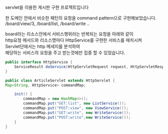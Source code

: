 servlet을 이용한 게시판 구현 프로젝트입니다  

한 도메인 안에서 비슷한 패턴의 요청을 command pattern으로 구현해보았습니다.  
/board/view/3, /board/list, /board/write ..

board라는 리소스안에서 서비스행위라는 반복되는 요청을 아래와 같이  
http요청 메서드와 리소스명마다 HttpService를 구현한 서비스를 매치시켜  
Servlet단에서는 http 메세지를 분석하여  
해당하는 서비스의 요청을 주고 받는것에만 집중 할 수 있었습니다.

```java
public interface HttpService {
    ServiceResult doService(HttpServletRequest request, HttpServletResponse response);
}
```

```java
public class ArticleServlet extends HttpServlet {
Map<String, HttpService> commandMap;

    init() {
        commandMap = new HashMap<>();
        commandMap.put("GET:list", new ListService());
        commandMap.put("POST:view", new ViewService());
        commandMap.put("GET:write", new WriteService());
        commandMap.put("POST:write",new WriteService());
    }
}
```
